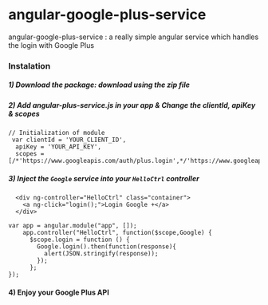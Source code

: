 # angular-google-plus-service
angular-google-plus-service : a really simple angular service which handles the login with Google Plus

### Instalation

##### 1) Download the package: download using the zip file 

##### 2) Add angular-plus-service.js in your app & Change the clientId, apiKey & scopes

```
// Initialization of module
 var clientId = 'YOUR_CLIENT_ID',
  apiKey = 'YOUR_API_KEY',
  scopes = [/*'https://www.googleapis.com/auth/plus.login',*/'https://www.googleapis.com/auth/contacts.readonly'],

```

##### 3) Inject the ```Google``` service into your ```HelloCtrl``` controller

```
  <div ng-controller="HelloCtrl" class="container">
    <a ng-click="login();">Login Google +</a>
  </div>
```

```
var app = angular.module("app", []);
    app.controller("HelloCtrl", function($scope,Google) {
      $scope.login = function () {
        Google.login().then(function(response){
          alert(JSON.stringify(response));
        });
      };
});
```


#### 4) Enjoy your Google Plus API
